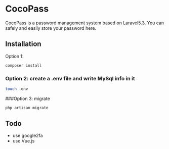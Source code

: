 # CocoPass


CocoPass is a password management system based on Laravel5.3. You can safely and easily store your password here.
## Installation
Option 1: 

  ```bash
  composer install
  ```

### Option 2: create a .env file and write MySql info in it

  ```bash
 touch .env
  ```
###Option 3: migrate 
  
  ```bash
 php artisan migrate
  ```
## Todo
-  use google2fa
-  use Vue.js

